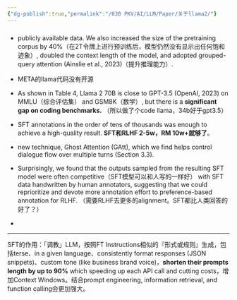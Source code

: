 ```yaml
---
{"dg-publish":true,"permalink":"/030 PKV/AI/LLM/Paper/关于llama2/"}
---
```


### 
- publicly available data. We also increased the size of the pretraining corpus by 40%（在2T令牌上进行预训练后，模型仍然没有显示出任何饱和迹象）, doubled the context length of the model, and adopted grouped-query attention (Ainslie et al., 2023)（提升推理能力）. 

- META的llama代码没有开源

- As shown in Table 4, Llama 2 70B is close to GPT-3.5 (OpenAI, 2023) on MMLU（综合评估集） and GSM8K（数学）, but there is a **significant gap on coding benchmarks.** （所以做了个code llama，34b好于gpt3.5）

- SFT annotations in the order of tens of thousands was enough to achieve a high-quality result. **SFT和RLHF 2-5w，RM 10w+就够了**。

- new technique, Ghost Attention (GAtt), which we find helps control dialogue flow over multiple turns (Section 3.3). 

- Surprisingly, we found that the outputs sampled from the resulting SFT model were often competitive（SFT模型可以和人写的一样好） with SFT data handwritten by human annotators, suggesting that we could reprioritize and devote more annotation effort to preference-based annotation for RLHF. （需要RLHF去更多的alignment。SFT都比人类回答的好了？）

- 








---
SFT的作用：「调教」LLM，按照FT Instructions相似的『形式或规则』生成，包括terse、in a given language、consistently format responses (JSON snippets)、custom tone (like business brand voice)，**shorten their prompts length by up to 90%** which speeding up each API call and cutting costs，增加Context Windows。结合prompt engineering, information retrieval, and function calling会更加强大。



